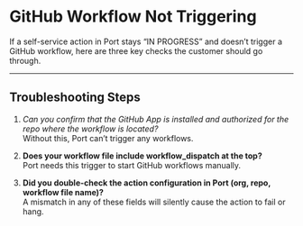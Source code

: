 # GitHub Workflow Not Triggering

If a self-service action in Port stays “IN PROGRESS” and doesn’t trigger a GitHub workflow, here are three key checks the customer should go through.

---

## Troubleshooting Steps

1. *Can you confirm that the GitHub App is installed and authorized for the repo where the workflow is located?*  
   Without this, Port can’t trigger any workflows.

2. **Does your workflow file include workflow_dispatch at the top?**  
   Port needs this trigger to start GitHub workflows manually.

3. **Did you double-check the action configuration in Port (org, repo, workflow file name)?**  
   A mismatch in any of these fields will silently cause the action to fail or hang.